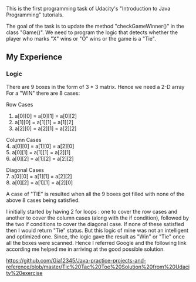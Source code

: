 This is the first programming task of Udacity's "Introduction to Java Programming" tutorials.

The goal of the task is to update the method "checkGameWinner()" in the class "Game()". We need to program the logic that detects whether the player who marks "X" wins or "O" wins or the game is a "Tie".

## My Experience

### Logic
There are 9 boxes in the form of 3 * 3 matrix. Hence we need a 2-D array
For a "WIN" there are 8 cases:

Row Cases <br />
1. a[0][0] = a[0][1] = a[0][2] <br />
2. a[1][0] = a[1][1] = a[1][2] <br />
3. a[2][0] = a[2][1] = a[2][2] <br />

Column Cases <br />
4. a[0][0] = a[1][0] = a[2][0] <br />
5. a[0][1] = a[1][1] = a[2][1] <br />
6. a[0][2] = a[1][2] = a[2][2] <br />

Diagonal Cases <br />
7. a[0][0] = a[1][1] = a[2][2] <br />
8. a[0][2] = a[1][1] = a[2][0] <br />

A case of "TIE" is resulted when all the 9 boxes got filled with none of the above 8 cases being satisfied.

I initially started by having 2 for loops : one to cover the row cases and another to cover the column cases (along with the if condition), followed by the two if conditions to cover the diagonal case. If none of these satisfied then I would return "Tie" status.
But this logic of mine was not an intelligent and optimized one. Since, the logic gave the result as "Win" or "Tie" once all the boxes were scanned.
Hence I referred Google and the following link according me helped me in arriving at the good possible solution.

https://github.com/Gia12345/Java-practice-projects-and-reference/blob/master/Tic%20Tac%20Toe%20Solution%20from%20Udacity%20exercise

